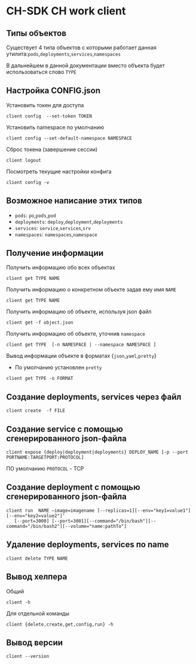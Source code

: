 # CH-SDK CH work client


## Типы объектов 

Существует 4 типа объектов с которыми работает данная утилита:`pods`,`deployments`,`services`,`namespaces`

В дальнейшем в данной документации вместо объекта будет использоваться слово `TYPE`

## Настройка CONFIG.json
Установить токен для доступа
```
client config  --set-token TOKEN 
```


Установить namespace по умолчанию
```
client config --set-default-namespace NAMESPACE 
```

Сброс токена (завершение сессии)
```
client logout
```

Посмотреть текущие настройки конфига
```
client config -v
```

## Возможное написание этих типов

- `pods`: `po`,`pods`,`pod`
- `deployments`: `deploy`,`deployment`,`deployments`
- `services`: `service`,`services`,`srv`
- `namespaces`: `namespaces`,`namespace`

## Получение информации

Получить информацию обо всех объектах 

```
client get TYPE NAME
```

Получить информацию о конкретном объекте задав ему имя `NAME`

```
client get TYPE NAME
```

Получить информацию об объекте, используя json файл

```
client get -f object.json
```

Получить информацию об объекте, уточнив `namespace`

```
client get TYPE  [-n NAMESPACE | --namespace NAMESPACE ]
```

Вывод информации объекте в форматах {`json`,`yaml`,`pretty`}
- По умолчанию установлен `pretty`
```
client get TYPE -o FORMAT
```

## Создание deployments, services через файл
```
client create  -f FILE
```

## Создание service с помощью сгенерированного json-файла
```
client expose {deploy|deployment|deployments} DEPLOY_NAME [-p --port PORTNAME:TARGETPORT:PROTOCOL]
```
ПО умолчанию `PROTOCOL` - TCP

## Создание deployment с помощью сгенерированного json-файла
```
client run  NAME —image=imagename [--replicas=1][--env="key1=value1"] [--env="key2=value2"]'
   [--port=3000] [--port=3001][--command="/bin/bash"][--command="/bin/bash2"][--volume="name:pathTo"]
```


## Удаление deployments, services по name
```
client delete TYPE NAME
```

## Вывод хелпера

Общий

```
client -h
```

Для отдельной команды

```
client {delete,create,get,config,run} -h
```

## Вывод версии
```
client --version
```
